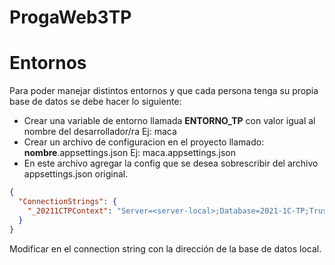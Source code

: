 # ProgaWeb3TP
 
# Entornos

Para poder manejar distintos entornos y que cada persona tenga su propia base de datos se debe hacer lo siguiente:

* Crear una variable de entorno llamada **ENTORNO_TP** con valor igual al nombre del desarrollador/ra Ej: maca
* Crear un archivo de configuracion en el proyecto llamado: **nombre**.appsettings.json Ej: maca.appsettings.json
* En este archivo agregar la config que se desea sobrescribir del archivo appsettings.json original.

```json
{
  "ConnectionStrings": {
    "_20211CTPContext": "Server=<server-local>;Database=2021-1C-TP;Trusted_Connection=True;"
  }
}
```

Modificar <server-local> en el connection string con la dirección de la base de datos local.